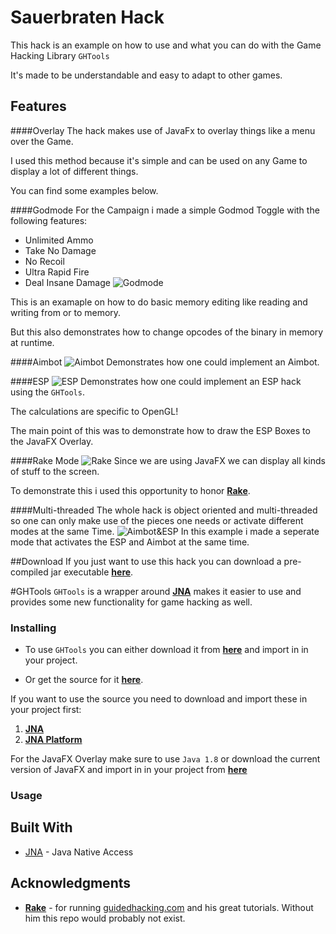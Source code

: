 # Sauerbraten Hack

This hack is an example on how to use and what you can do with the Game Hacking Library `GHTools`

It's made to be understandable and easy to adapt to other games.

## Features

####Overlay
The hack makes use of JavaFx to overlay things like a menu over the Game.

I used this method because it's simple and can be used on any Game to display a lot of different things.

You can find some examples below.

####Godmode
For the Campaign i made a simple Godmod Toggle with the following features:
- Unlimited Ammo
- Take No Damage
- No Recoil
- Ultra Rapid Fire
- Deal Insane Damage
![Godmode](https://github.com/Erarnitox/java-sauerbraten-hack/blob/master/res/Godmode.gif)

This is an examaple on how to do basic memory editing like reading and writing from or to memory.

But this also demonstrates how to change opcodes of the binary in memory at runtime.

####Aimbot
![Aimbot](https://github.com/Erarnitox/java-sauerbraten-hack/blob/master/res/Aimbot.gif)
Demonstrates how one could implement an Aimbot.

####ESP
![ESP](https://github.com/Erarnitox/java-sauerbraten-hack/blob/master/res/ESP.gif)
Demonstrates how one could implement an ESP hack using the `GHTools`.

The calculations are specific to OpenGL!

The main point of this was to demonstrate how to draw the ESP Boxes to the JavaFX Overlay.

####Rake Mode
![Rake](https://github.com/Erarnitox/java-sauerbraten-hack/blob/master/res/Rake.gif)
Since we are using JavaFX we can display all kinds of stuff to the screen.

To demonstrate this i used this opportunity to honor [**Rake**](https://guidedhacking.com/members/rake.26782/).

####Multi-threaded
The whole hack is object oriented and multi-threaded so one can only make use of the pieces one needs or activate different modes at the same Time. 
![Aimbot&ESP](https://github.com/Erarnitox/java-sauerbraten-hack/blob/master/res/Aimbot%26ESP.gif)
In this example i made a seperate mode that activates the ESP and Aimbot at the same time.

##Download
If you just want to use this hack you can download a pre-compiled jar executable [**here**](https://github.com/Erarnitox/java-sauerbraten-hack/raw/master/bin/Cube2Hack.jar).

#GHTools
`GHTools` is a wrapper around [**JNA**](https://github.com/java-native-access) makes it easier to use and provides some new functionality for game hacking as well.

### Installing

- To use `GHTools` you can either download it from [**here**](https://github.com/Erarnitox/java-sauerbraten-hack/raw/master/bin/GHTools.jar) and import in in your project.

- Or get the source for it [**here**](https://github.com/Erarnitox/java-sauerbraten-hack/tree/master/src/com/guidedhacking).

If you want to use the source you need to download and import these in your project first:
1. [**JNA**](http://repo1.maven.org/maven2/net/java/dev/jna/jna/5.1.0/jna-5.1.0.jar)
2. [**JNA Platform**](http://repo1.maven.org/maven2/net/java/dev/jna/jna-platform/5.1.0/jna-platform-5.1.0.jar)

For the JavaFX Overlay make sure to use `Java 1.8` or download the current version of JavaFX and import in in your project from [**here**](https://github.com/javafxports/openjdk-jfx/releases)


### Usage

## Built With

* [JNA](https://github.com/java-native-access) - Java Native Access

## Acknowledgments

* [**Rake**](https://guidedhacking.com/members/rake.26782/) - for running [guidedhacking.com](https://guidedhacking.com/) and his great tutorials. Without him this repo would probably not exist.

